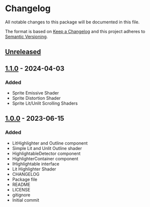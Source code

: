 # Changelog
All notable changes to this package will be documented in this file.

The format is based on [Keep a Changelog](http://keepachangelog.com/en/1.0.0/)
and this project adheres to [Semantic Versioning](http://semver.org/spec/v2.0.0.html).

## [Unreleased]

## [1.1.0] - 2024-04-03
### Added
- Sprite Emissive Shader
- Sprite Distortion Shader
- Sprite Lit/Unlit Scrolling Shaders

## [1.0.0] - 2023-06-15
### Added
- LitHighlighter and Outline component
- Simple Lit and Unlit Outline shader
- HighlightableDetector component
- HighlighterContainer component
- IHighlightable interface
- Lit Highlighter Shader
- CHANGELOG
- Package file
- README
- LICENSE
- gitignore
- Initial commit

[Unreleased]: https://github.com/HyagoOliveira/VisualEffects/compare/1.1.0...main
[1.1.0]: https://github.com/HyagoOliveira/VisualEffects/tree/1.1.0/
[1.0.0]: https://github.com/HyagoOliveira/VisualEffects/tree/1.0.0/